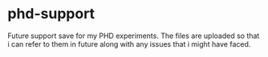 # phd-support
Future support save for my PHD experiments. The files are uploaded so that i can refer to them in future along with any issues that i might have faced.
